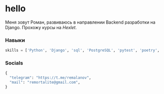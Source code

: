 # hello

Меня зовут Роман, развиваюсь в направлении Backend разработки на Django. Прохожу курсы на *Hexlet*.

### Навыки 

```python
skills = ['Python', 'Django', 'sql', 'PostgreSQL', 'pytest', 'poetry', 'Flask']
```

### Socials

```python
{
  "telegram": "https://t.me/remalanov",
  "mail": "remortalite@gmail.com",
}
```
